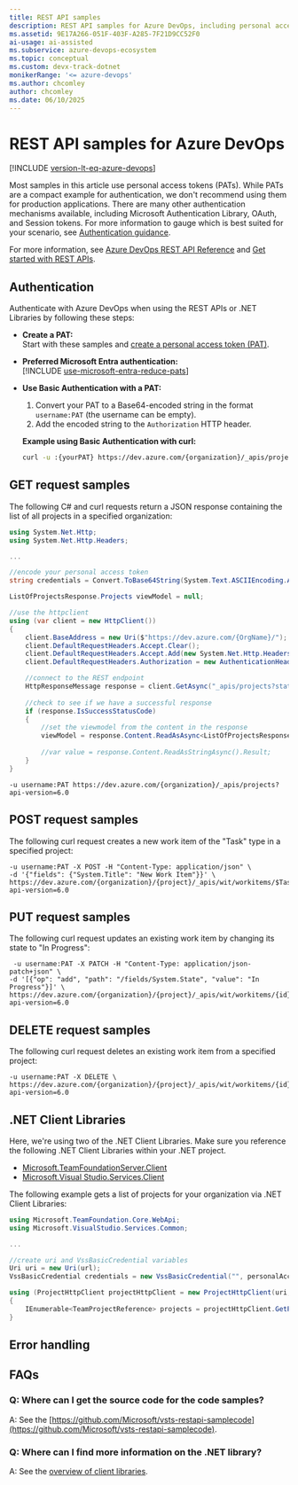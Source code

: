 ```yaml
---
title: REST API samples
description: REST API samples for Azure DevOps, including personal access tokens (PATs).
ms.assetid: 9E17A266-051F-403F-A285-7F21D9CC52F0
ai-usage: ai-assisted
ms.subservice: azure-devops-ecosystem
ms.topic: conceptual
ms.custom: devx-track-dotnet
monikerRange: '<= azure-devops'
ms.author: chcomley
author: chcomley
ms.date: 06/10/2025
---
```


# REST API samples for Azure DevOps

[!INCLUDE [version-lt-eq-azure-devops](../../../includes/version-lt-eq-azure-devops.md)]

Most samples in this article use personal access tokens (PATs). While PATs are a compact example for authentication, we don't recommend using them for production applications. There are many other authentication mechanisms available, including Microsoft Authentication Library, OAuth, and Session tokens. For more information to gauge which is best suited for your scenario, see [Authentication guidance](../authentication/authentication-guidance.md).

For more information, see [Azure DevOps REST API Reference](/rest/api/azure/devops/?view=azure-devops-rest-7.2&preserve-view=true) and [Get started with REST APIs](../../how-to/call-rest-api.md).

## Authentication

Authenticate with Azure DevOps when using the REST APIs or .NET Libraries by following these steps:

- **Create a PAT:**  
  Start with these samples and [create a personal access token (PAT)](../../../organizations/accounts/use-personal-access-tokens-to-authenticate.md).

- **Preferred Microsoft Entra authentication:**  
  [!INCLUDE [use-microsoft-entra-reduce-pats](../../../includes/use-microsoft-entra-reduce-pats.md)]

- **Use Basic Authentication with a PAT:**  
  1. Convert your PAT to a Base64-encoded string in the format `username:PAT` (the username can be empty).
  2. Add the encoded string to the `Authorization` HTTP header.

   **Example using Basic Authentication with curl:**

   ```bash
   curl -u :{yourPAT} https://dev.azure.com/{organization}/_apis/projects?api-version=7.2-preview.1
   ```

## GET request samples

The following C# and curl requests return a JSON response containing the list of all projects in a specified organization:

```cs
using System.Net.Http;
using System.Net.Http.Headers;

...

//encode your personal access token                   
string credentials = Convert.ToBase64String(System.Text.ASCIIEncoding.ASCII.GetBytes(string.Format("{0}:{1}", "", personalAccessToken)));

ListOfProjectsResponse.Projects viewModel = null;

//use the httpclient
using (var client = new HttpClient())
{
    client.BaseAddress = new Uri($"https://dev.azure.com/{OrgName}/");  //url of your organization
    client.DefaultRequestHeaders.Accept.Clear();
    client.DefaultRequestHeaders.Accept.Add(new System.Net.Http.Headers.MediaTypeWithQualityHeaderValue("application/json"));
    client.DefaultRequestHeaders.Authorization = new AuthenticationHeaderValue("Basic", credentials); 

    //connect to the REST endpoint            
    HttpResponseMessage response = client.GetAsync("_apis/projects?stateFilter=All&api-version=1.0").Result;
          
    //check to see if we have a successful response
    if (response.IsSuccessStatusCode)
    {
        //set the viewmodel from the content in the response
        viewModel = response.Content.ReadAsAsync<ListOfProjectsResponse.Projects>().Result;
                
        //var value = response.Content.ReadAsStringAsync().Result;
    }   
}
```


```curl 
-u username:PAT https://dev.azure.com/{organization}/_apis/projects?api-version=6.0
```

## POST request samples

The following curl request creates a new work item of the "Task" type in a specified project:

```curl 
-u username:PAT -X POST -H "Content-Type: application/json" \
-d '{"fields": {"System.Title": "New Work Item"}}' \
https://dev.azure.com/{organization}/{project}/_apis/wit/workitems/$Task?api-version=6.0
```

## PUT request samples

The following curl request updates an existing work item by changing its state to "In Progress":

```curl
 -u username:PAT -X PATCH -H "Content-Type: application/json-patch+json" \
-d '[{"op": "add", "path": "/fields/System.State", "value": "In Progress"}]' \
https://dev.azure.com/{organization}/{project}/_apis/wit/workitems/{id}?api-version=6.0
```

## DELETE request samples

The following curl request deletes an existing work item from a specified project:

```curl 
-u username:PAT -X DELETE \
https://dev.azure.com/{organization}/{project}/_apis/wit/workitems/{id}?api-version=6.0
```

## .NET Client Libraries

Here, we're using two of the .NET Client Libraries. Make sure you reference the following .NET Client Libraries within your .NET project.

- [Microsoft.TeamFoundationServer.Client](https://www.nuget.org/packages/Microsoft.TeamFoundationServer.Client/)
- [Microsoft.Visual Studio.Services.Client](https://www.nuget.org/packages/Microsoft.VisualStudio.Services.Client/)

The following example gets a list of projects for your organization via .NET Client Libraries:

```cs
using Microsoft.TeamFoundation.Core.WebApi;
using Microsoft.VisualStudio.Services.Common;

...

//create uri and VssBasicCredential variables
Uri uri = new Uri(url);
VssBasicCredential credentials = new VssBasicCredential("", personalAccessToken);

using (ProjectHttpClient projectHttpClient = new ProjectHttpClient(uri, credentials))
{
    IEnumerable<TeamProjectReference> projects = projectHttpClient.GetProjects().Result;                    
}

```

## Error handling

## FAQs

<!-- BEGINSECTION class="md-qanda" -->

### Q: Where can I get the source code for the code samples?

A: See the [https://github.com/Microsoft/vsts-restapi-samplecode](https://github.com/Microsoft/vsts-restapi-samplecode).

### Q: Where can I find more information on the .NET library?

A: See the [overview of client libraries](../../concepts/dotnet-client-libraries.md).


<!-- ENDSECTION -->
